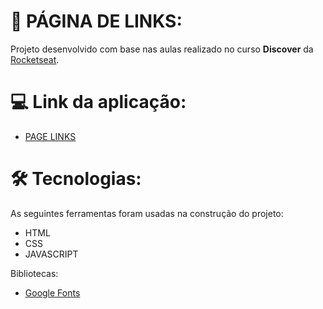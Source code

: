# :low_brightness: PÁGINA DE LINKS:

Projeto desenvolvido com base nas aulas realizado no curso **Discover** da [Rocketseat](https://app.rocketseat.com.br/).


# :computer: Link da aplicação:
- [PAGE LINKS](https://vctrhugoop.github.io/page-links/)

# :hammer_and_wrench: Tecnologias:
As seguintes ferramentas foram usadas na construção do projeto:

- HTML
- CSS
- JAVASCRIPT
  
Bibliotecas:

- [Google Fonts](https://fonts.google.com/)
